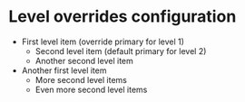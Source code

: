# Level overrides configuration

* First level item (override primary for level 1)
  - Second level item (default primary for level 2)
  - Another second level item
* Another first level item
  - More second level items
  - Even more second level items
